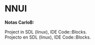 # NNUI
<b>Notas CarloB:</b>

Project in SDL (linux), IDE Code::Blocks.  
Projecto en SDL (linux), IDE Code::Blocks.
